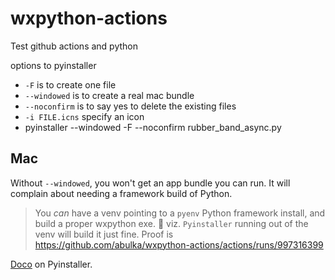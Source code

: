 # wxpython-actions

Test github actions and python 

options to pyinstaller
- `-F` is to create one file
- `--windowed` is to create a real mac bundle
- `--noconfirm` is to say yes to delete the existing files
- `-i FILE.icns`  specify an icon
- 
    pyinstaller --windowed -F --noconfirm rubber_band_async.py

## Mac

Without `--windowed`, you won't get an app bundle you can run. It will complain about needing a framework build of Python.  

> You *can* have a venv pointing to a `pyenv` Python framework install, and build a proper wxpython exe. 🎉  viz. `Pyinstaller` running out of the venv will build it just fine.  Proof is https://github.com/abulka/wxpython-actions/actions/runs/997316399 

[Doco](https://www.blog.pythonlibrary.org/2019/03/19/distributing-a-wxpython-application/) on Pyinstaller.




